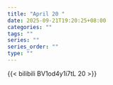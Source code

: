 ```yaml
---
title: "April 20 "
date: 2025-09-21T19:20:25+08:00
categories: ""
tags: ""
series: ""
series_order: ""
type: ""
---
```



{{< bilibili BV1od4y1i7tL 20 >}}

